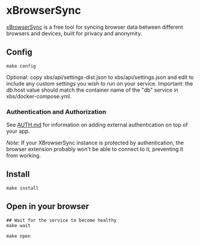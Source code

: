 # xBrowserSync

[xBrowserSync](http://www.xbrowsersync.org) is a free tool for syncing
browser data between different browsers and devices, built for privacy
and anonymity.

## Config

```
make config
```

Optional: copy xbs/api/settings-dist.json to xbs/api/settings.json and edit to
include any custom settings you wish to run on your service. Important:
the db.host value should match the container name of the "db" service in
xbs/docker-compose.yml.

### Authentication and Authorization

See [AUTH.md](../AUTH.md) for information on adding external authentication on
top of your app.

*Note:* If your XBrowserSync instance is protected by authentication, the
browser extension probably won't be able to connect to it, preventing it from
working.

## Install

```
make install
```


## Open in your browser

```
## Wait for the service to become healthy
make wait
```

```
make open
```
